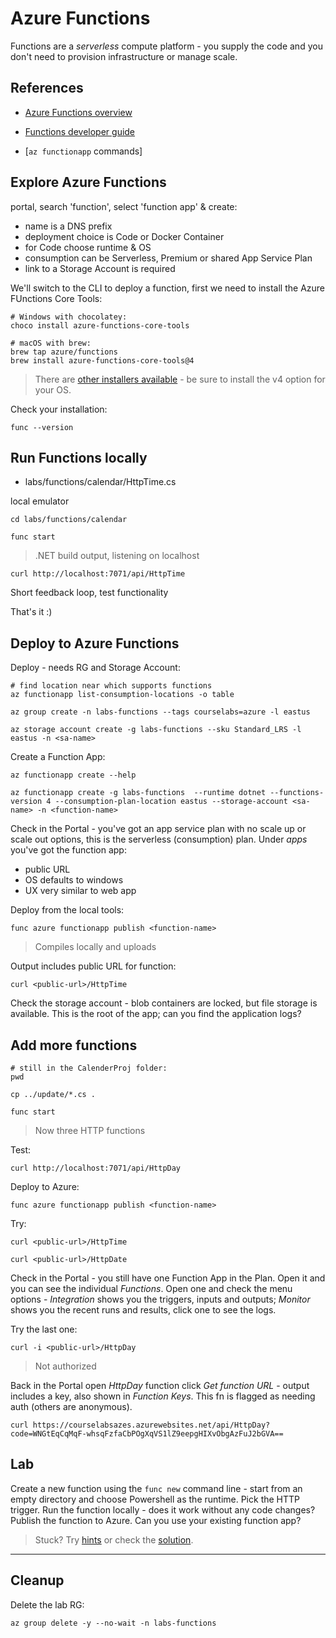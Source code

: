 # Azure Functions

Functions are a _serverless_ compute platform - you supply the code and you don't need to provision infrastructure or manage scale.

## References

- [Azure Functions overview](https://learn.microsoft.com/en-us/azure/azure-functions/functions-overview)

- [Functions developer guide](https://learn.microsoft.com/en-us/azure/azure-functions/functions-reference?source=recommendations&tabs=blob)

- [`az functionapp` commands]

## Explore Azure Functions

portal, search 'function', select 'function app' & create:

- name is a DNS prefix
- deployment choice is Code or Docker Container
- for Code choose runtime & OS
- consumption can be Serverless, Premium or shared App Service Plan
- link to a Storage Account is required

We'll switch to the CLI to deploy a function, first we need to install the Azure FUnctions Core Tools:

```
# Windows with chocolatey:
choco install azure-functions-core-tools

# macOS with brew:
brew tap azure/functions
brew install azure-functions-core-tools@4
```

> There are [other installers available](https://github.com/Azure/azure-functions-core-tools) - be sure to install the v4 option for your OS.

Check your installation:

```
func --version
```


## Run Functions locally

- labs/functions/calendar/HttpTime.cs

local emulator

```
cd labs/functions/calendar

func start
```

> .NET build output, listening on localhost

```
curl http://localhost:7071/api/HttpTime
```

Short feedback loop, test functionality

That's it :)

## Deploy to Azure Functions

Deploy - needs RG and Storage Account:

```
# find location near which supports functions
az functionapp list-consumption-locations -o table

az group create -n labs-functions --tags courselabs=azure -l eastus

az storage account create -g labs-functions --sku Standard_LRS -l eastus -n <sa-name>

```

Create a Function App:

```
az functionapp create --help
```

```
az functionapp create -g labs-functions  --runtime dotnet --functions-version 4 --consumption-plan-location eastus --storage-account <sa-name> -n <function-name> 
```

Check in the Portal - you've got an app service plan with no scale up or scale out options, this is the serverless (consumption) plan. Under _apps_ you've got the function app:

- public URL
- OS defaults to windows
- UX very similar to web app

Deploy from the local tools:

```
func azure functionapp publish <function-name>
```

> Compiles locally and uploads

Output includes public URL for function:

```
curl <public-url>/HttpTime
```

Check the storage account - blob containers are locked, but file storage is available. This is the root of the app; can you find the application logs?

## Add more functions

```
# still in the CalenderProj folder:
pwd

cp ../update/*.cs .

func start
```

> Now three HTTP functions

Test:

```
curl http://localhost:7071/api/HttpDay
```

Deploy to Azure:

```
func azure functionapp publish <function-name>
```

Try:

```
curl <public-url>/HttpTime

curl <public-url>/HttpDate
```

Check in the Portal - you still have one Function App in the Plan. Open it and you can see the individual _Functions_. Open one and check the menu options - _Integration_ shows you the triggers, inputs and outputs; _Monitor_ shows you the recent runs and results, click one to see the logs.


Try the last one:

```
curl -i <public-url>/HttpDay
```

> Not authorized

Back in the Portal open _HttpDay_ function click _Get function URL_ - output includes a key, also shown in _Function Keys_. This fn is flagged as needing auth (others are anonymous).

```
curl https://courselabsazes.azurewebsites.net/api/HttpDay?code=WNGtEqCqMqF-whsqFzfaCbPOgXqVS1lZ9eepgHIXvObgAzFuJ2bGVA==
```

## Lab

Create a new function using the `func new` command line - start from an empty directory and choose Powershell as the runtime. Pick the HTTP trigger. Run the function locally - does it work without any code changes? Publish the function to Azure. Can you use your existing function app?

> Stuck? Try [hints](hints.md) or check the [solution](solution.md).

___

## Cleanup

Delete the lab RG:

```
az group delete -y --no-wait -n labs-functions
```